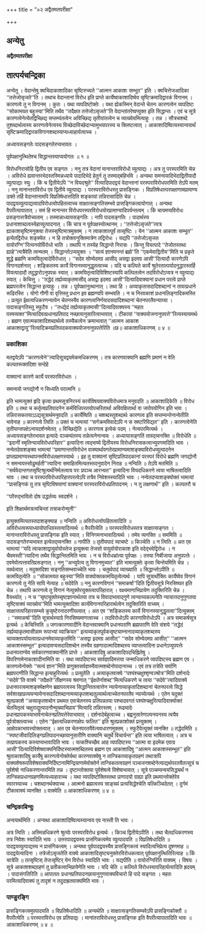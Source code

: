 +++
title = "०२ अद्वैतमतपरीक्षा"

+++


## अन्येतु

**अद्वैतमतपरीक्षा**

## **तात्पर्यचन्द्रिका**

अन्येतु । वेदान्तेषु क्वचिदाकाशादिका सृष्टिरुच्यते ‘‘आत्मन आकाशः सम्भूत’’ इति । क्वचित्तेजआदिका ‘‘तत्तेजोसृजते’’ति । तथाच वेदान्तानां विरोध इति प्राप्ते कार्येष्वाकाशादिष्वेव सृष्टिक्रमादिद्वारकं विगानम् । कारणत्वे तु न विगानम् । कुतः । यथा व्यपदिष्टोक्तेः । यथा ह्येकस्मिन् वेदान्ते चेतनः कारणत्वेन व्यपदिष्टः ‘‘सोकामयत बहुःस्या’’मिति तथैव ‘‘तदैक्षत तत्तेजोऽसृजते’’ति वेदान्तांतरेष्वप्युक्त इति सिद्धान्तः । एवं च सूत्रे कारणत्वेनेत्येतद्विच्छिद्य सप्तम्यंतत्वेन अविच्छिद्य तृतीयांतत्वेन च व्याख्येयमित्याहुः । तन्न । सौत्रचशब्दे तुशब्दार्थत्वस्य कारणत्वेनेत्यस्य विच्छेदाविच्छेदाभ्यामुभयपरस्य च क्लिष्टत्वात् । आकाशादिष्वित्यस्यान्वयार्थं सृष्टिक्रमादिद्वारकविगानशब्दस्याप्यध्याहार्यत्वाच्च ।

अध्यायसङ्गतेः पादसङ्गतेरप्यभावतः ।

पूर्वपक्षानुत्थितेश्च सिद्धान्तस्याप्ययोगतः ॥ १ ॥

विरोधनिरासोहि द्वितीय एव सङ्गतः । ननु तत्र वेदानां मानान्तराविरोधो व्युत्पाद्यः । अत्र तु परस्परमिति चेन्न । अविरोधे ह्यवान्तरभेदस्तस्मिन्नध्याये पादादिभेदे हेतुर्न तु तस्माद्बहिर्भावे । अन्यथा समन्वयादिभेदाद्वितीयादौ व्युत्पाद्याः स्युः । किं च द्वितीयेऽपि ‘‘न वियदश्रुते’’ रित्यादिपादद्वयं वेदान्तानां परस्पराविरोधपरमिति तेऽपि मतम् । ननु मानान्तराविरोध एव द्वितीये व्युत्पाद्यः । परस्पराविरोधस्तु प्रासङ्गिकः । विप्रतिषेधात्परपक्षाणामप्रामाण्य उक्ते तर्हि वेदान्तानामपि विप्रतिषेधात्तदिति शङ्कायां तन्निरासादिति चेन्न । पादद्वयव्युत्पाद्यत्वादविरोधत्वोपहितत्वाच्च साक्षात्सङ्गतिसम्भवे प्रासङ्गिकत्वायोगात् । अन्यथा वैपरीत्यापातात् । समं हि मानान्तर विरोधपरस्परविरोधयोरप्रामाण्यादिपर्यन्तत्वम् । किं चायमप्यविरोधः प्रसङ्गात्तत्रैवोच्यताम् । तस्मान्नाध्यायसङ्गतिः । नापि पादसङ्गतिः । पादार्थस्य प्रधानाशाब्दत्वस्येहाव्युत्पादनात् । किं चात्र न पूर्वपक्षस्योत्थानम् । ‘‘तत्तेजोऽसृजते’’त्यत्र ह्याकाशसृष्टिमनुक्त्वा तेजस्सृष्टिमात्रमुक्तम् । न त्वाकाशात्पूर्वं तत्सृष्टिः । येन ‘‘आत्मन आकाशः सम्भूत’’ इत्येतद्विरोधः शङ्क्येत । न हि तत्रोक्तानुक्तिमात्रेण तद्विरोधः । यद्यपि ‘‘तत्तेजोऽसृजत वायोरग्नि’’रित्यनयोर्विरोधो भाति । तथापि न तस्येह सिद्धान्ते निरासः । किन्तु वियत्पादे ‘‘तेजोतस्तथा ह्याहे’’त्यत्रैवेति त्वन्मतम् । सिद्धान्तोऽप्ययुक्तः । ‘‘सत्यं ज्ञानमनन्तं ब्रह्मे’’ति ‘‘एकमेवाद्वितीय’’मिति च प्रकृते शुद्धे ब्रह्मणि कामयितृत्वादेर्विरोधात् । ‘‘सदेव सोम्येदमग्र आसीद् असद्वा इदमग्र आसी’’दित्यादौ कारणेऽपि विगानदर्शनात् । शङ्कितस्य कार्ये विगानस्यानुद्धृतत्वाच्च । यदि च कल्पिते कार्ये श्रुतेरतात्पर्यादनुद्धारस्तर्हि वियत्पादादौ तदुद्धारोऽनुपपन्नः स्यात् । कामयितृत्वादिविशिष्टस्यापि कल्पितत्वेन तदविरोधोऽप्यत्र न व्युत्पाद्यः स्यात् । केचित्तु । ‘‘तद्धेदं तर्ह्यव्याकृतमासीद् असद्वा इदमग्र आसी’’दित्यादिवाक्यानां प्रधान परत्वे प्राप्ते ब्रह्मपरत्वेन सिद्धान्त इत्याहुः । तन्न । पूर्वपक्षानुत्थानात् । तथा हि । अव्याकृतासदादिशब्दानां न तावत्प्रधाने रूढिरस्ति । योगो गौणी वा वृत्तिस्तु प्रधान इव ब्रह्मण्यपि सम्भवति । न च निरवकाशं प्रधानलिङ्गादिकमस्ति । प्रत्युत ईक्षत्यधिकरणन्यायेन चेतनस्यैव कारणत्वनिर्णयादसदादिशब्दानां चेतनपरतैवन्याय्या । पादासङ्गतिस्तु स्फुटैव । ‘‘तध्द्येदं तर्ह्यव्याकृतमासी’’दित्यादिवाक्यस्य ‘‘महतः परमव्यक्त’’मित्यादिवत्प्रधानप्रतिपाद नच्छायानुसारित्वाभावात् । टीकायां ‘‘वाक्ययोजनानुपपत्ते’’रित्यस्यायमर्थः । ब्रह्मण एवात्मकाशादिशब्दार्थत्वे तस्यैकत्वेन क्रमाभावात् ‘‘आत्मन आकाश आकाशाद्वायु’’रित्यादिक्रमप्रतिपादकवाक्ययोजनानुपपत्तेरिति ॥छ॥ आकाशाधिकरणम् ॥ ४ ॥

### **प्रकाशिका**

मतद्वयेऽपि ‘‘कारणत्वेने’’त्यादिसूत्रद्वयमेकमधिकरणम् । तत्र कारणवाक्यानि ब्रह्मणि प्रमाणं न वेति कल्पतरूक्तदिशा सन्देहे

वाक्यानां कारणे कार्ये परस्परविरोधतः ।

समन्वयो जगद्योनौ न सिध्यति परात्मनि ॥

इति भामत्युक्तं हृदि कृत्वा प्रथमसूत्रनिरस्यं कार्यविषयवाक्यविरोधमात्र मनुवदति ॥ आकाशादिकेति ॥ विरोध इति ॥ तथा च कर्तृत्वप्रतिपादनेन कर्मविधिपरतयोपचरितार्था अविवक्षितार्था वा जपोपयोगिन इति भावः । तन्निरासकतयाऽऽद्यसूत्रार्थमनुवदति ॥ कार्येष्विति ॥ चशब्दस्तुशब्दार्थः कारणत्व इति सप्तम्यन्तेनान्वेतीति भावेनाह ॥ कारणत्वे त्विति ॥ उक्तं च भामत्यां ‘‘सर्गक्रमविवादेऽपि न स स्रष्टरिविद्यत’’ इति । कारणत्वेनेति तृतीयान्तपक्षेऽन्वयदर्शनमेतत् ॥ विच्छिद्येति ॥ कारणत्व इत्येकं पदम् । नेत्यपरमित्यर्थः । अध्यायसङ्गतेरभावत इत्यादेः पञ्चम्यंतस्य तन्नेत्यनेनान्वयः । अध्यायासङ्गतिं तावद्य्वनक्ति ॥ विरोधेति ॥ ‘‘इदानीं स्मृतिन्यायविरोधपरिहार’’ इत्यादिना त्वद्भाष्ये द्वितीयस्य विरोधनिरासकत्वाभ्युपगमादिति भावः । नन्वेतदेवाशङ्क्य भामत्यां ‘‘प्रमाणान्तरविरोधेन वाक्यार्थावगतेरप्रामाण्यमाशङ्क्याविरोधव्युत्पादनेन प्राप्तप्रामाण्यस्थापनमविरोधलक्षणस्यार्थः । इह तु वाक्यानां सृष्टिप्रतिपादकानां परस्परं विरोधे ब्रह्मणि जगद्योनौ न समन्वयस्सोढुमर्हती’’त्यादिना समाहितमित्यतस्तदनुवादेन निराह ॥ नन्विति ॥ तेऽपि मतमिति ॥ ‘‘सर्ववेदान्तगतसृष्टिश्रुत्यर्थनिर्मलत्वाय परः प्रपञ्च आरभ्यत’’ इत्यादिना वियदधिकरणे त्वया भाषितत्वादिति भावः । तथा च परस्परविरोधपरिहारपरत्वेऽपि तत्रैव निवेशस्स्यादिति भावः । नन्वेतदप्याशङ्क्योक्तं भामत्यां ‘‘प्रासङ्गिकं तु तत्र सृष्टिविषयाणां वाक्यानां परस्पराविरोधप्रतिपादनम् । न तु लक्षणार्थ’’ इति । कल्पतरौ च

‘‘परैरुद्भावितो दोष उद्धर्तव्यः स्वदर्शने ।

इति शिक्षार्थमत्रत्यचिन्तां तत्राकरोन्मुनी’’

इत्युक्तमित्यतस्तदाशङ्क्याह ॥ नन्विति ॥ अविरोधत्वोपहितत्वादिति ॥ अविरोधत्वरूपाध्यायोपाधिग्रस्तत्वादित्यर्थः ॥ वैपरीत्येति ॥ परस्पराविरोधस्तत्र साक्षात्सङ्गतः । मानान्तराविरोधस्तु प्रासङ्गिक इति स्यात् । विनिगमनाभावादित्यर्थः । तमेव व्यनक्ति ॥ सममिति ॥ पादसङ्गतेरप्यभावत इत्येतद्य्वनक्ति ॥ नापीति ॥ तृतीयपादं व्याचष्टे ॥ किञ्चेति ॥ न त्विति ॥ अत एव भामत्यां ‘‘यदि त्वाकाशाद्वायुर्वायोस्तेज इत्युक्त्वा तेजसो वायुर्वायोराकाश इति वदेद्भवेद्विरोधः । न चैवमस्ती’’त्यादिना तथैव सिद्धान्तितमिति भावः । न च विरोधभ्रांत्या पूर्वपक्षः । तस्या निर्बीजाया अनुपपत्तेः । एवमेवोत्पत्तावतिप्रसङ्गात् । ननु ‘‘अभ्युपेत्य तु विगानमुच्यत’’ इति भामत्युक्तेः कृत्वा चिन्तेयमिति चेन्न । व्यर्थत्वात् । मदुक्तदिशा सङ्गतिसम्भवाच्चेति भावः । चतुर्थपादं व्याख्याति ॥ सिद्धान्तोऽपीति ॥ कामयितृत्वेति ॥ ‘‘सोकामयत बहुःस्या’’मिति वाक्योक्तकामयितृत्वेत्यर्थः । यापि सूत्रार्थोक्तिः कार्येष्वेव विगानं कारणत्वे तु नेति सापि नेत्याह ॥ सदेवेति ॥ ननु कारणविगानं ‘‘समाकर्षा’’दिति द्वितीयसूत्रे निरसिष्यत इति चेन्न । तथापि कारणत्वे तु विगानं नेत्युक्तेरयुक्तत्वापरिहारात् । वक्ष्यमाणाभिप्रायेण तदुक्तिरिति चेन्न । वैयर्थ्यात् । न च ‘‘सृष्ट्युक्तेस्सृष्टज्ञानार्थतया तत्र च विवादाभावाद्गुणे त्वन्याय्यकल्पनेति न्यायात्तदनुगुणतया सृष्टिवाक्यं व्याख्येय’’मिति भामत्युक्तदिशा कार्यविगानपरिहारार्थत्वेन तदुक्तिरिति वाच्यम् । साक्षात्तत्परिहारसम्भवे कुसृष्टेरनादरणीयत्वात् । अत एव ‘‘शङ्कितस्य कार्ये विगानस्यानुद्धृतत्वा’’दित्युक्तम् । ‘‘समाकर्षा’’दिति सूत्रार्थस्याग्रे निरसिष्यमाणत्वाच्च । तदविरोधोऽपि कारणाविरोधोऽपि । अत्र समाकर्षसूत्र इत्यर्थः ॥ केचित्त्विति ॥ जगत्कारणवादीनि वेदान्तवाक्यानि प्रधानपराणि ब्रह्मपराणि वेति संशये ‘‘तद्धेदं तर्ह्यव्याकृतमासीन्नाम रूपाभ्यां व्याक्रियत’’ इत्यव्याकृतपूर्वकसृष्ट्याम्नानादव्याकृतशब्दस्य चाव्यक्तपर्यायत्वात्प्रधानमेवाव्याकृतमिति ‘‘असद्वा इदमग्र आसीत्’’ ‘‘सदेव सोम्येदमग्र आसीत्’’ ‘‘आत्मन आकाशस्सम्भूत’’ इत्यादावप्यसदादिशब्देन तस्यैव ग्रहणादात्मादिशब्दस्य व्याप्तत्वादिना प्रधानेऽप्युपपत्तेः प्रधानपराण्येव सर्वकारणवाक्यानीति प्राप्ते । आकाशादिषु आकाशादिपदचिह्नितेषु । विपरिणामेनाकाशादीनामिति वा । यथा व्यपदिष्टस्य सार्वज्ञादिमत्तया जन्माधिकरणे व्यपदिष्टस्य ब्रह्मण एव । कारणत्वेनोक्तेः ‘‘सत्यं ज्ञान’’मिति प्रागुक्तसर्वज्ञस्यैवात्मशब्देनोपादानाच्च । एवं तत्र तत्रेति सर्वाणि ब्रह्मपराणीति सिद्धान्त इत्याहुरित्यर्थः ॥ प्रत्युतेति ॥ अव्याकृतवाक्ये ‘‘पश्यंश्चक्षुश्शृण्वञ्श्रोत्र’’मिति दर्शनादेः ‘‘सदेवे’’ति वाक्ये ‘‘तदैक्षते’’तीक्षणस्य श्रवणात् ‘‘ईक्षतेर्नाशब्द’’मित्यधिकरणे च त्वया ‘‘सदेवे’’त्यादिवाक्ये प्रधानपरत्वमाशङ्क्येक्षणेन ब्रह्मपरत्वस्य सिद्धान्तितत्वात्तेन न्यायेनाव्याकृतादिशब्दानां चेतनपरत्वे सिद्धे सर्वशाखाप्रत्ययन्यायेनासदादिशब्दानामव्याकृतशब्दतुल्यार्थत्वाच्चेतनपरतैव न्याय्येत्यर्थः । एतेन यदुक्तं श्रुतप्रकाशे ‘‘अव्याकृतशब्देन प्रथमत एवाचेतनस्य प्रतिपन्नतया पश्चादवगतं पश्यंश्चक्षुरित्यादिवाक्योक्तं चेतयितृत्वं चक्षुराद्युत्पादनौन्मुख्याभिप्राय’’मित्यादि तन्निरस्तम् । रूढ्यादेः प्रधानप्रापकस्याभावेनाचेतनप्रतिपत्तेरेवाभावात् । दर्शनादेर्बहुत्वाच्च । बह्वनुसारेणाल्पनयनस्य त्वयैव पूर्वत्रोक्तत्वाच्च । एतेन ‘‘ईक्षत्यधिकरणाक्षेपः फलित’’ इति श्रुतप्रकाशोक्तं प्रत्युक्तम् । आक्षेपकाभावस्योक्तत्वात् । अत एव चेतनपरतयैवेत्यवधारणमुक्तम् । स्फुटैवेत्युक्तं व्यनक्ति ॥ तद्धेदमिति ॥ ‘‘स्पष्टजीवादिलिङ्गप्रतिपादनच्छायानुसारीणि वाक्यानि चतुर्थे विचार्यन्त’’ इति त्वया भाषितत्वात् । अत्र च तत्प्रापकस्य कस्याप्यभावादिति भावः । यत्कश्चिच्छैव आह व्यपदिष्टस्य ‘‘आत्मा वा इदमेक एवाग्र आसी’’दित्यादिविशेषवाक्यनिर्दिष्टस्यात्मशब्दितस्य ब्रह्मण एव आकाशादिषु ‘‘आत्मन आकाशस्सम्भूत’’ इति श्रुताकाशादिषु कार्येषु कारणत्वेनोक्तेर्यथा कारणवाक्येषु न तान्त्रिकाव्याकृतग्रहणं तथात्रापि वाक्यशेषरूपविशेषवाक्यनिर्दिष्टानामिन्द्रियाणामेवोक्तेर्न तान्त्रिकतत्वग्रहणं पञ्चजनशब्देनेत्याद्यर्थपरतयैतत्सूत्रं च पूर्वशेषो नाधिकरणान्तरमिति तन्न । दृष्टान्तोक्तया पूर्वशेषत्वे विशेषाभावात् । सूत्रे पञ्चम्यन्वयसिद्ध्यर्थं न तान्त्रिकप्रधानग्रहणमित्यध्याहाराच्च । यथा व्यपदिष्टोक्तिस्तथा प्राणादयो ग्राह्या इति प्रथमान्तोक्तेरेव स्वारस्याच्च । चशब्दानर्थक्याच्च । आत्मनो ब्रह्मत्वस्य साङ्ख्यं प्रत्यसिद्धेश्चेति यत्किञ्चिदेतत् । दुर्गमं टीकावाक्यं व्यनक्ति ॥ वाक्येति ॥ आकाशाधिकरणम् ॥ ४ ॥

### **चन्द्रिकाबिन्दुः**

अन्वयार्थमिति । अन्यथा आकाशादिष्वित्यस्यान्वय एव नास्ती ति भावः ।

अत्र त्विति । अस्मिन्नधिकरणे श्रुत्योः परस्परविरोध इत्यर्थः । किञ्च द्वितीयेऽपीति । तथा चैतदधिकरणस्य तत्र निवेशः स्यादिति भावः । उत्तरपादद्वयस्य प्रासंगिकत्वमेव व्युत्पादयति ॥ विप्रतिषेधादिति ॥ पादद्वयव्युत्पाद्यस्य न प्रासंगिकत्वम् । अन्यथा पूर्वपादद्वयस्यैव प्रासङ्गिकत्वं स्यादित्यभिप्रेत्य दूषणमाह ॥ पादद्वयेत्यादिना । तत्रेजोऽसृजतेति वाक्ये आकाशादिसृष्ट्यनुक्तेरविरोधकत्वात् पूर्वपक्षानुत्थितिरित्याह ॥ किं चात्रेति ॥ तत्सृष्टिस् तेजःसृष्टिर् येन विरोधः स्यादिति भावः । यद्यपीति ॥ वायोरग्निरिति वाक्यम् । विषयः । सूत्रे आकाशशब्दग्रहणं तु प्रतीकत्वाभिप्रायेणेति भावः । यदि चेति ॥ कल्पिते विरोधस्यापरिहार्यत्वादिति ह्रदयम् । पादासंगतिरिति ॥ आपाततः प्रधानप्रतिपादनछायानुगुणवाक्यविचारो हि पादे सङ्गतः । महतः परमित्यादिवाक्यं तु तादृशं न तदुदाह्रतवाक्यमिति भावः ।

### **पाण्डुरङ्गि**

प्रासङ्गिकत्वमुपपादयति ॥ विप्रतिषेधादिति ॥ अन्यथेति ॥ साक्षात्सङ्गतिसम्भवेऽपि प्रासङ्गिकोक्तौ ॥ वैपरीत्येति ॥ परस्पराविरोध एव प्रतिपाद्यः । मानांतराविरोधस्तु प्रासङ्गिक इति वैपरीत्यापातादिति भावः ॥ आकाशाधिकरणम् ॥ ४ ॥


